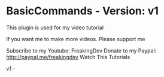 # BasicCommands - Version: v1

This plugin is used for my video tutorial

If you want me to make more videos. Please support me

Subscribe to my Youtube: FreakingDev
Donate to my Paypal: http://paypal.me/freakingdev
Watch This Tutorials

v1 -
